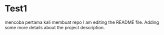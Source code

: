 # Test1
mencoba pertama kali membuat repo
I am editing the README file. Adding some more details about the project description.
